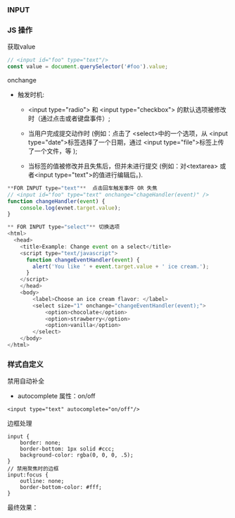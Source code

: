 ### INPUT

### JS 操作

获取value

```js
// <input id="foo" type="text"/>
const value = document.querySelector('#foo').value;
```

onchange

* 触发时机:

  * &lt;input type="radio"&gt; 和 &lt;input type="checkbox"&gt; 的默认选项被修改时（通过点击或者键盘事件）;
  * 当用户完成提交动作时 \(例如：点击了 &lt;select&gt;中的一个选项，从 &lt;input type="date"&gt;标签选择了一个日期，通过 &lt;input type="file"&gt;标签上传了一个文件，等 \);

  * 当标签的值被修改并且失焦后，但并未进行提交 \(例如：对&lt;textarea&gt; 或者&lt;input type="text"&gt;的值进行编辑后。\).

```js
**FOR INPUT type="text"**  点击回车触发事件 OR 失焦
// <input id="foo" type="text" onchange="chageHandler(event)" />
function changeHandler(event) {
    console.log(evnet.target.value);
}

** FOR INPUT type="select"** 切换选项
<html>
  <head>
    <title>Example: Change event on a select</title>
    <script type="text/javascript">
      function changeEventHandler(event) {
        alert('You like ' + event.target.value + ' ice cream.');
      }
    </script>
    </head>
    <body>
        <label>Choose an ice cream flavor: </label>
        <select size="1" onchange="changeEventHandler(event);">
            <option>chocolate</option>
            <option>strawberry</option>
            <option>vanilla</option>
        </select>
    </body>
</html>
```

### 样式自定义

禁用自动补全

* autocomplete 属性：on/off

```
<input type="text" autocomplete="on/off"/>
```

边框处理

```
input {
    border: none;
    border-bottom: 1px solid #ccc;
    background-color: rgba(0, 0, 0, .5);
}
// 禁用聚焦时的边框
input:focus {
    outline: none;
    border-bottom-color: #fff;
}
```

最终效果：



### 



